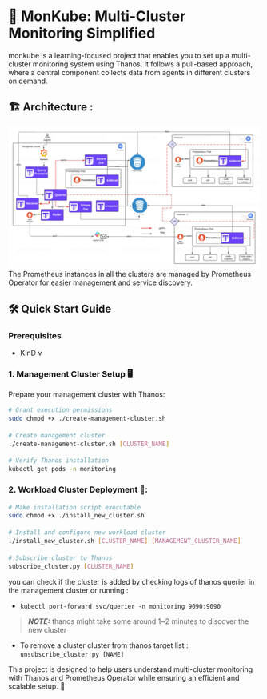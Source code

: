 # 🚀 MonKube: Multi-Cluster Monitoring Simplified
monkube is a learning-focused project that enables you to set up a multi-cluster monitoring system using Thanos. It follows a pull-based approach, where a central component collects data from agents in different clusters on demand.

## 🏗️ Architecture : 

![Thanos-prometheus architecture](Architecture_detailed(1).png)
The Prometheus instances in all the clusters are managed by Prometheus Operator for easier management and service discovery.



## 🛠️ Quick Start Guide

### Prerequisites
- KinD v

### 1. Management Cluster Setup 🖥️

Prepare your management cluster with Thanos:

```bash
# Grant execution permissions
sudo chmod +x ./create-management-cluster.sh

# Create management cluster
./create-management-cluster.sh [CLUSTER_NAME]

# Verify Thanos installation
kubectl get pods -n monitoring
```

### 2. Workload Cluster Deployment 🌟:

```bash
# Make installation script executable
sudo chmod +x ./install_new_cluster.sh

# Install and configure new workload cluster
./install_new_cluster.sh [CLUSTER_NAME] [MANAGEMENT_CLUSTER_NAME]

# Subscribe cluster to Thanos
subscribe_cluster.py [CLUSTER_NAME]
```

you can check if the cluster is added by checking logs of thanos querier in the management cluster or running :

- `kubectl port-forward svc/querier -n monitoring 9090:9090`

> **_NOTE:_**  thanos might take some around 1~2 minutes to discover the new cluster

- To remove a cluster cluster from thanos target list : `unsubscribe_cluster.py [NAME]`

This project is designed to help users understand multi-cluster monitoring with Thanos and Prometheus Operator while ensuring an efficient and scalable setup. 🚀 
